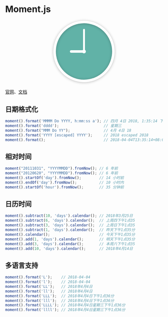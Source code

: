# Moment.js

<style>
.hero-circle {
    width: 180px;
    height: 180px;
    margin: 20px auto;
    position: relative;
    border: 8px solid #fff;
    border-radius: 50%;
    box-shadow: 0 1px 8px rgba(34,34,34,0.3),inset 0 1px 8px rgba(34,34,34,0.3);
    background: #61b2a7;
}

.hero-face {
    width: 100%;
    height: 100%
}

.hero-face:after {
    position: absolute;
    top: 50%;
    left: 50%;
    width: 12px;
    height: 12px;
    margin: -6px 0 0 -6px;
    background: #fff;
    border-radius: 6px;
    content: "";
    display: block
}

.hero-hour {
    width: 0;
    height: 0;
    position: absolute;
    top: 50%;
    left: 50%;
    margin: -4px 0 -4px -25%;
    padding: 4px 0 4px 25%;
    background: #fff;
    -ms-transform-origin: 100% 50%;
    transform-origin: 100% 50%;
    border-radius: 4px 0 0 4px
}

.hero-minute {
    width: 0;
    height: 0;
    position: absolute;
    top: 50%;
    left: 50%;
    margin: -40% -3px 0;
    padding: 40% 3px 0;
    background: #fff;
    -ms-transform-origin: 50% 100%;
    transform-origin: 50% 100%;
    border-radius: 3px 3px 0 0
}

.hero-second {
    width: 0;
    height: 0;
    position: absolute;
    top: 50%;
    left: 50%;
    margin: -40% -1px 0 0;
    padding: 40% 1px 0;
    background: #fff;
    -ms-transform-origin: 50% 100%;
    transform-origin: 50% 100%
}
</style>
<div class="hero-circle">
    <div class="hero-face">
        <div id="hour" class="hero-hour"></div>
        <div id="minute" class="hero-minute"></div>
        <div id="second" class="hero-second"></div>
    </div>
</div>

[官网](http://momentjs.cn/)、[文档](http://momentjs.cn/docs/)
## 日期格式化
```js
moment().format('MMMM Do YYYY, h:mm:ss a'); // 四月 4日 2018, 1:35:14 下午
moment().format('dddd');                    // 星期三
moment().format("MMM Do YY");               // 4月 4日 18
moment().format('YYYY [escaped] YYYY');     // 2018 escaped 2018
moment().format();                          // 2018-04-04T13:35:14+08:00
```
## 相对时间
```js
moment("20111031", "YYYYMMDD").fromNow(); // 6 年前
moment("20120620", "YYYYMMDD").fromNow(); // 6 年前
moment().startOf('day').fromNow();        // 14 小时前
moment().endOf('day').fromNow();          // 10 小时内
moment().startOf('hour').fromNow();       // 35 分钟前
```
## 日历时间
```js
moment().subtract(10, 'days').calendar(); // 2018年3月25日
moment().subtract(6, 'days').calendar();  // 上周四下午1点35
moment().subtract(3, 'days').calendar();  // 上周日下午1点35
moment().subtract(1, 'days').calendar();  // 昨天下午1点35分
moment().calendar();                      // 今天下午1点35分
moment().add(1, 'days').calendar();       // 明天下午1点35分
moment().add(3, 'days').calendar();       // 本周六下午1点35
moment().add(10, 'days').calendar();      // 2018年4月14日
```
## 多语言支持
```js
moment().format('L');    // 2018-04-04
moment().format('l');    // 2018-04-04
moment().format('LL');   // 2018年4月4日
moment().format('ll');   // 2018年4月4日
moment().format('LLL');  // 2018年4月4日下午1点36分
moment().format('lll');  // 2018年4月4日下午1点36分
moment().format('LLLL'); // 2018年4月4日星期三下午1点36分
moment().format('llll'); // 2018年4月4日星期三下午1点36分
```
<script>
export default {
    name: "MonentClock",
    data () {
        return {
            title: "Hello VuePress ~"
        };
    },
    methods: {
        updateClock () {
            var now = moment(),
                second = now.seconds() * 6,
                minute = now.minutes() * 6 + second / 60,
                hour = ((now.hours() % 12) / 12) * 360 + 90 + minute / 12;
			if(document){
				document.getElementById('hour').style.transform = "rotate(" + hour + "deg)";
				document.getElementById('minute').style.transform = "rotate(" + minute + "deg)";
				document.getElementById('second').style.transform = "rotate(" + second + "deg)";
				setTimeout(this.updateClock.bind(this), 1000);
			}
        }
    },
    mounted () {
        this.loadScript("https://cdn.staticfile.org/moment.js/2.24.0/moment.min.js").then(this.updateClock.bind(this));
    }
}
</script>